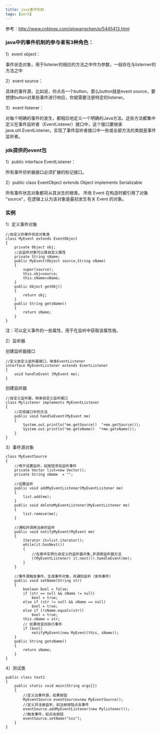 ```yaml
---
title: java事件机制
tags: [work]
---
```


参考：http://www.cnblogs.com/qinwangchen/p/5445413.html

### java中的事件机制的参与者有3种角色：

1）event object：

事件状态对象，用于listener的相应的方法之中作为参数，一般存在与listerner的方法之中

2）event source：

具体的事件源，比如说，你点击一个button，那么button就是event source，要想使button对某些事件进行响应，你就需要注册特定的listener。

3）event listener：

对每个明确的事件的发生，都相应地定义一个明确的Java方法。这些方法都集中定义在事件监听者（EventListener）接口中，这个接口要继承 java.util.EventListener。实现了事件监听者接口中一些或全部方法的类就是事件监听者。

### jdk提供的event包

1）public interface EventListener：

所有事件侦听器接口必须扩展的标记接口。

2）public class EventObject extends Object implements Serializable

所有事件状态对象都将从其派生的根类。 所有 Event 在构造时都引用了对象 "source"，在逻辑上认为该对象是最初发生有关 Event 的对象。

### 实例

1）定义事件对象

```
//自定义的事件状态对象类
class MyEvent extends EventObject  
{  
    private Object obj;  
    //此监听对象可以是自定义属性
    private String sName;  
    public MyEvent(Object source,String sName)  
    {   
        super(source);  
        this.obj=source;  
        this.sName=sName;  
    }
    public Object getObj()  
    {   
        return obj; 
    }  
    public String getsName()  
    {   
        return sName; 
    }  
}  
```

注：可以定义事件的一些属性，用于在监听中获取该属性值。

2）监听器

创建监听器接口

```
//定义自定义监听器接口，继承EventListener
interface MyEventListener extends EventListener  
{   
    void handleEvent (MyEvent me);   
}
```

创建监听器

```
//自定义监听器，继承自定义监听接口
class Mylistener implements MyEventListener   
{   
    //实现接口中的方法
    public void handleEvent(MyEvent me)   
    {   
        System.out.println("me.getSource()  "+me.getSource());  
        System.out.println("me.getsName()  "+me.getsName());
    }  
}  
```

3）事件源对象

```
class MyEventSource  
{   
    //用于设置监听，如按钮添加监听事件
    private Vector list=new Vector();  
    private String sName  = "";  

    //设置监听 
    public void addMyEventListener(MyEventListener me)  
    {  
        list.add(me);  
    }  
    public void deleteMyEventListener(MyEventListener me)  
    {  
        list.remove(me);  
    }  

    //通知并调用注册的监听
    public void notifyMyEvent(MyEvent me)  
    {   
        Iterator it=list.iterator();
        while(it.hasNext())  
        {  
            //在类中实例化自定义的监听器对象,并调用监听器方法
            ((MyEventListener) it.next()).handleEvent(me); 
        }  
    }

    //事件源触发事件，生成事件对象，并通知监听（发布事件）
    public void setName(String str)  
    {   
        boolean bool = false;  
        if (str == null && sName != null)  
            bool = true;  
        else if (str != null && sName == null)  
            bool = true;  
        else if (!sName.equals(str))  
            bool = true;  
        this.sName = str;  
        // 如果改变则执行事件  
        if (bool)  
            notifyMyEvent(new MyEvent(this, sName));  
    }  
    public String getsName()  
    {   
        return sName;   
    }  
}
```

4）测试类

```
public class test2  
{   
    public static void main(String args[])  
    {   
        //定义出事件源，如果按钮
        MyEventSource eventSource=new MyEventSource();
        //定义并注册监听，如注册按钮点击事件
        eventSource.addMyEventListener(new Mylistener());
        //触发事件，如点击按钮
        eventSource.setName("sss");
    }  
}
```